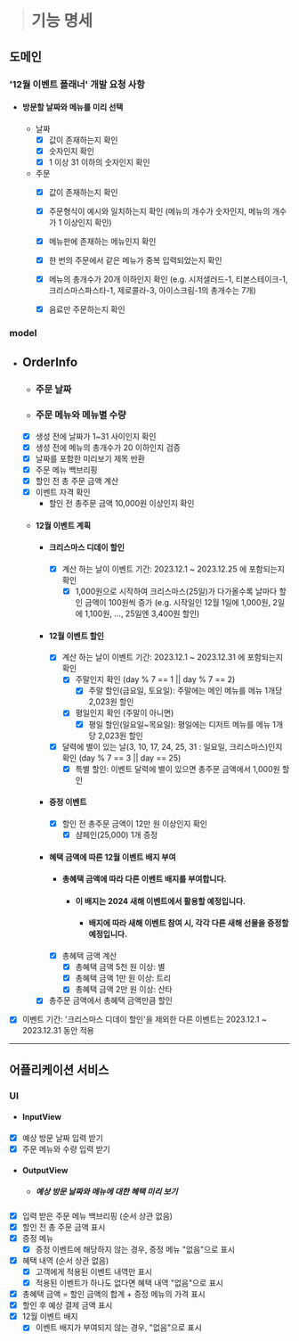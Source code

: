 
> # 기능 명세

## 도메인

### '12월 이벤트 플래너' 개발 요청 사항
- #### 방문할 날짜와 메뉴를 미리 선택
  - 날짜
    - [x] 값이 존재하는지 확인
    - [x] 숫자인지 확인
    - [x] 1 이상 31 이하의 숫자인지 확인

  - 주문
    - [x] 값이 존재하는지 확인
    - [x] 주문형식이 예시와 일치하는지 확인 (메뉴의 개수가 숫자인지, 메뉴의 개수가 1 이상인지 확인)
    - [x] 메뉴판에 존재하는 메뉴인지 확인
    - [x] 한 번의 주문에서 같은 메뉴가 중복 입력되었는지 확인
    - [x] 메뉴의 총개수가 20개 이하인지 확인
      (e.g. 시저샐러드-1, 티본스테이크-1, 크리스마스파스타-1, 제로콜라-3, 아이스크림-1의 총개수는 7개)
    - [x] 음료만 주문하는지 확인


### model
- ## OrderInfo
  - ### 주문 날짜
  - ### 주문 메뉴와 메뉴별 수량
  - [x] 생성 전에 날짜가 1~31 사이인지 확인
  - [x] 생성 전에 메뉴의 총개수가 20 이하인지 검증
  - [x] 날짜를 포함한 미리보기 제목 반환
  - [x] 주문 메뉴 백브리핑
  - [x] 할인 전 총 주문 금액 계산
  - [x] 이벤트 자격 확인
    - 할인 전 총주문 금액 10,000원 이상인지 확인 
  - #### 12월 이벤트 계획
    - #### 크리스마스 디데이 할인
      - [x] 계산 하는 날이 이벤트 기간: 2023.12.1 ~ 2023.12.25 에 포함되는지 확인
        - [x] 1,000원으로 시작하여 크리스마스(25일)가 다가올수록 날마다 할인 금액이 100원씩 증가
          (e.g. 시작일인 12월 1일에 1,000원, 2일에 1,100원, ..., 25일엔 3,400원 할인)
    - #### 12월 이벤트 할인
      - [x] 계산 하는 날이 이벤트 기간: 2023.12.1 ~ 2023.12.31 에 포함되는지 확인
        - [x] 주말인지 확인 (day % 7 == 1 || day % 7 == 2)
            - [x] 주말 할인(금요일, 토요일): 주말에는 메인 메뉴를 메뉴 1개당 2,023원 할인
        - [x] 평일인지 확인 (주말이 아니면)
            - [x] 평일 할인(일요일~목요일): 평일에는 디저트 메뉴를 메뉴 1개당 2,023원 할인
      - [x] 달력에 별이 있는 날(3, 10, 17, 24, 25, 31 : 일요일, 크리스마스)인지 확인 (day % 7 == 3 || day == 25)
          - [x] 특별 할인: 이벤트 달력에 별이 있으면 총주문 금액에서 1,000원 할인
    - #### 증정 이벤트
      - [x] 할인 전 총주문 금액이 12만 원 이상인지 확인 
        - [x] 샴페인(25,000) 1개 증정
    - #### 혜택 금액에 따른 12월 이벤트 배지 부여
      - #### 총혜택 금액에 따라 다른 이벤트 배지를 부여합니다.
        - #### 이 배지는 2024 새해 이벤트에서 활용할 예정입니다.
          - #### 배지에 따라 새해 이벤트 참여 시, 각각 다른 새해 선물을 증정할 예정입니다.
      - [x] 총혜택 금액 계산 
        - [x] 총혜택 금액 5천 원 이상: 별
        - [x] 총혜택 금액 1만 원 이상: 트리
        - [x] 총혜택 금액 2만 원 이상: 산타
    - [x] 총주문 금액에서 총혜택 금액만큼 할인
  
- [x] 이벤트 기간: '크리스마스 디데이 할인'을 제외한 다른 이벤트는 2023.12.1 ~ 2023.12.31 동안 적용

---

## 어플리케이션 서비스

### UI
- #### InputView
- [x] 예상 방문 날짜 입력 받기
- [x] 주문 메뉴와 수량 입력 받기

- #### OutputView
  - ##### 예상 방문 날짜와 메뉴에 대한 혜택 미리 보기
- [x] 입력 받은 주문 메뉴 백브리핑 (순서 상관 없음)
- [x] 할인 전 총 주문 금액 표시
- [x] 증정 메뉴
  - [x] 증정 이벤트에 해당하지 않는 경우, 증정 메뉴 "없음"으로 표시 
- [x] 혜택 내역 (순서 상관 없음)
  - [x] 고객에게 적용된 이벤트 내역만 표시
  - [x] 적용된 이벤트가 하나도 없다면 혜택 내역 "없음"으로 표시
- [x] 총혜택 금액 = 할인 금액의 합계 + 증정 메뉴의 가격 표시 
- [x] 할인 후 예상 결제 금액 표시
- [x] 12월 이벤트 배지
  - [x] 이벤트 배지가 부여되지 않는 경우, "없음"으로 표시